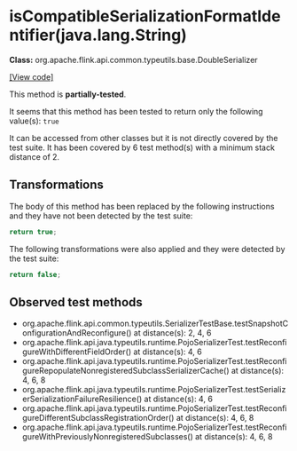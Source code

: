 # isCompatibleSerializationFormatIdentifier(java.lang.String)

**Class:** org.apache.flink.api.common.typeutils.base.DoubleSerializer

[[View code]](https://github.com/apache/flink/blob/740f711c4ec9c4b7cdefd01c9f64857c345a68a1/flink-core/src/main/java//org/apache/flink/api/common/typeutils/base/DoubleSerializer.java#L88)

This method is **partially-tested**.

It seems that this method has been tested to return only the following value(s): `true`


It can be accessed from other classes but it is not directly covered by the test suite. 
It has been covered by 6 test method(s) with a minimum stack distance of 2.

## Transformations


The body of this method has been replaced by the following instructions and they have not been detected by the test suite:

```Java
return true;
```

The following transformations were also applied and they were detected by the test suite:

```Java
return false;
```





## Observed test methods

* org.apache.flink.api.common.typeutils.SerializerTestBase.testSnapshotConfigurationAndReconfigure() at distance(s): 2, 4, 6
* org.apache.flink.api.java.typeutils.runtime.PojoSerializerTest.testReconfigureWithDifferentFieldOrder() at distance(s): 4, 6
* org.apache.flink.api.java.typeutils.runtime.PojoSerializerTest.testReconfigureRepopulateNonregisteredSubclassSerializerCache() at distance(s): 4, 6, 8
* org.apache.flink.api.java.typeutils.runtime.PojoSerializerTest.testSerializerSerializationFailureResilience() at distance(s): 4, 6
* org.apache.flink.api.java.typeutils.runtime.PojoSerializerTest.testReconfigureDifferentSubclassRegistrationOrder() at distance(s): 4, 6, 8
* org.apache.flink.api.java.typeutils.runtime.PojoSerializerTest.testReconfigureWithPreviouslyNonregisteredSubclasses() at distance(s): 4, 6, 8

